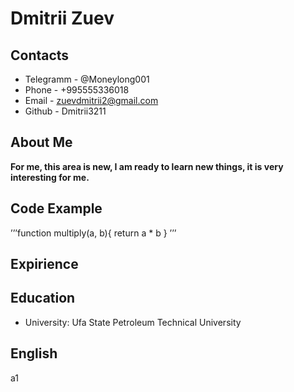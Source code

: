 # Dmitrii Zuev
## Contacts
* Telegramm - @Moneylong001
* Phone - +995555336018
* Email - zuevdmitrii2@gmail.com
* Github - Dmitrii3211
## About Me
**For me, this area is new, I am ready to learn new things, it is very interesting for me.**
## Code Example
’’’function multiply(a, b){
return a * b
}
’’’
## Expirience
## Education
* University: Ufa State Petroleum Technical University
## English
 a1